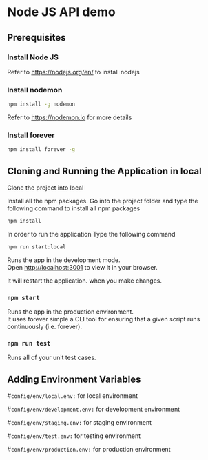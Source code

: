 # Node JS API demo

## Prerequisites

### Install Node JS
Refer to https://nodejs.org/en/ to install nodejs

### Install nodemon

```bash
npm install -g nodemon
```
Refer to https://nodemon.io for more details

### Install forever

```bash
npm install forever -g
```
## Cloning and Running the Application in local

Clone the project into local

Install all the npm packages. Go into the project folder and type the following command to install all npm packages

```bash
npm install
```

In order to run the application Type the following command

```bash
npm run start:local
```

Runs the app in the development mode.\
Open [http://localhost:3001](http://localhost:3001) to view it in your browser.

It will restart the application. when you make changes.

### `npm start`
Runs the app in the production environment.\
It uses forever simple a CLI tool for ensuring that a given script runs continuously (i.e. forever). 

### `npm run test`
Runs all of your unit test cases.

## Adding Environment Variables

#`config/env/local.env:` for local environment

#`config/env/development.env:` for development environment

#`config/env/staging.env:` for staging environment

#`config/env/test.env:` for testing environment

#`config/env/production.env:` for production environment
